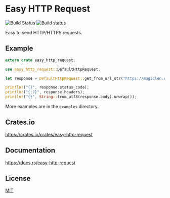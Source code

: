 Easy HTTP Request
====================

[![Build Status](https://travis-ci.org/magiclen/easy-http-request.svg?branch=master)](https://travis-ci.org/magiclen/easy-http-request)
[![Build status](https://ci.appveyor.com/api/projects/status/3o434rc48i9g850d/branch/master?svg=true)](https://ci.appveyor.com/project/magiclen/easy-http-request/branch/master)

Easy to send HTTP/HTTPS requests.

## Example

```rust
extern crate easy_http_request;

use easy_http_request::DefaultHttpRequest;

let response = DefaultHttpRequest::get_from_url_str("https://magiclen.org").unwrap().send().unwrap();

println!("{}", response.status_code);
println!("{:?}", response.headers);
println!("{}", String::from_utf8(response.body).unwrap());
```

More examples are in the `examples` directory.

## Crates.io

https://crates.io/crates/easy-http-request

## Documentation

https://docs.rs/easy-http-request

## License

[MIT](LICENSE)